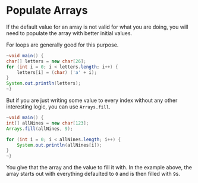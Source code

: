 # Populate Arrays

If the default value for an array is not valid for what you are doing,
you will need to populate the array with better initial values.

For loops are generally good for this purpose.

```java
~void main() {
char[] letters = new char[26];
for (int i = 0; i < letters.length; i++) {
    letters[i] = (char) ('a' + i);
}
System.out.println(letters);
~}
```

But if you are just writing some value to every index
without any other interesting logic, you can use `Arrays.fill`.

```java
~void main() {
int[] allNines = new char[123];
Arrays.fill(allNines, 9);

for (int i = 0; i < allNines.length; i++) {
    System.out.println(allNines[i]);
}
~}
```

You give that the array and the value to fill it with. In the example above, the array starts
out with everything defaulted to `0` and is then filled with `9`s.
